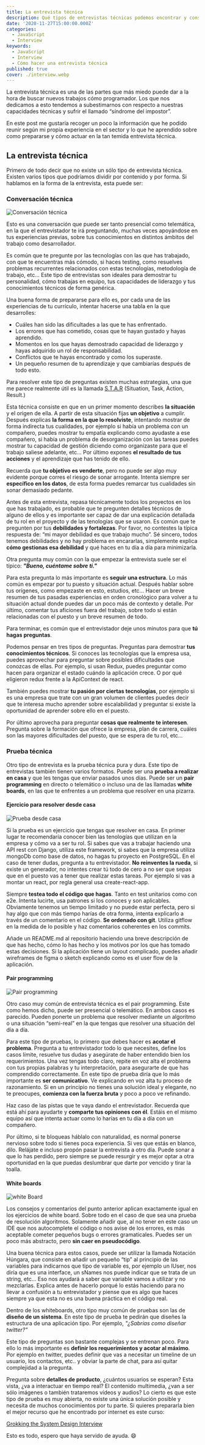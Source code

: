 ```yaml
---
title: La entrevista técnica
description: Qué tipos de entrevistas técnicas podemos encontrar y consejos sobre como hacer una entrevista técnica.
date: '2020-11-27T15:00:00.000Z'
categories:
  - JavaScript
  - Interview
keywords:
  - JavaScript
  - Interview
  - Cómo hacer una entrevista técnica
published: true
cover: ./interview.webp
---
```


La entrevista técnica es una de las partes que más miedo puede dar a la hora de buscar nuevos trabajos cómo programador. Los que nos dedicamos a esto tendemos a subestimarnos con respecto a nuestras capacidades técnicas y sufrir el llamado “síndrome del impostor”. 

En este post me gustaría recoger un poco la información que he podido reunir según mi propia experiencia en el sector y lo que he aprendido sobre como prepararse y cómo actuar en la tan temida entrevista técnica. 

## La entrevista técnica

Primero de todo decir que no existe un sólo tipo de entrevista técnica. Existen varios tipos que podríamos dividir por contenido y por forma. Si hablamos en la forma de la entrevista, esta puede ser:

### Conversación técnica

![Conversación técnica](./conversations.webp)

Esto es una conversación que puede ser tanto presencial como telemática, en la que el entrevistador te irá preguntando, muchas veces apoyándose en tus experiencias previas, sobre tus conocimientos en distintos ámbitos del trabajo como desarrollador. 

Es común que te pregunte por las tecnologías con las que has trabajado, con que te encuentras más cómodo, si haces testing, como resuelves problemas recurrentes relacionados con estas tecnologías, metodología de trabajo, etc… Este tipo de entrevistas son ideales para demostrar tu personalidad, cómo trabajas en equipo, tus capacidades de liderazgo y tus conocimientos técnicos de forma genérica. 

Una buena forma de prepararse para ello es, por cada una de las experiencias de tu currículo, intentar hacerse una tabla en la que desarrolles:

- Cuáles han sido las dificultades a las que te has enfrentado. 
- Los errores que has cometido, cosas que te hayan gustado y hayas aprendido. 
- Momentos en los que hayas demostrado capacidad de liderazgo y hayas adquirido un rol de responsabilidad. 
- Conflictos que te hayas encontrado y como los superaste. 
- Un pequeño resumen de tu aprendizaje y que cambiarías después de todo esto.

Para resolver este tipo de preguntas existen muchas estrategias, una que me parece realmente útil es la llamada [S.T.A.R](https://en.wikipedia.org/wiki/Situation,_task,_action,_result) (Situation, Task, Action, Result.) 

Esta técnica consiste en que en un primer momento describes **la situación** y el origen de ella. A partir de esta situación fijas **un objetivo** a cumplir. Después explicas **la forma en la que lo resolviste**, intentando mostrar de forma indirecta tus cualidades, por ejemplo si había un problema con un compañero, puedes mostrar tu empatía explicando como ayudaste a ese compañero, si había un problema de desorganización con las tareas puedes mostrar tu capacidad de gestión diciendo como organizaste para que el trabajo saliese adelante, etc…
Por último expones **el resultado de tus acciones** y el aprendizaje que has tenido de ello.

Recuerda que **tu objetivo es venderte**, pero no puede ser algo muy evidente porque corres el riesgo de sonar arrogante. Intenta siempre ser **específico en los datos**, de esta forma puedes remarcar tus cualidades sin sonar demasiado pedante.

Antes de esta entrevista, repasa técnicamente todos los proyectos en los que has trabajado, es probable que te pregunten detalles técnicos de alguno de ellos y es importante ser capaz de dar una explicación detallada de tu rol en el proyecto y de las tenologías que se usaron. Es común que te pregunten por tus **debilidades y fortalezas**. Por favor, no contestes la típica respuesta de: “mi mayor debilidad es que trabajo mucho”. Sé sincero, todos tenemos debilidades y no hay problema en encararlas, simplemente explica **cómo gestionas esa debilidad** y qué haces en tu día a día para minimizarla. 

Otra pregunta muy común con la que empezar la entrevista suele ser el típico: **_"Bueno, cuéntame sobre ti."_** 

Para esta pregunta lo más importante es **seguir una estructura**. Lo más común es empezar por tu puesto y situación actual. Después hablar sobre tus orígenes, como empezaste en esto, estudios, etc… Hacer un breve resumen de tus pasadas experiencias en orden cronológico para volver a tu situación actual donde puedes dar un poco más de contexto y detalle. Por último, comentar tus aficiones fuera del trabajo, sobre todo si están relacionadas con el puesto y un breve resumen de todo.

Para terminar, es común que el entrevistador deje unos minutos para que **tú hagas preguntas**. 

Podemos pensar en tres tipos de preguntas. Preguntas para demostrar **tus conocimientos técnicos**. Si conoces las tecnologías que la empresa usa, puedes aprovechar para preguntar sobre posibles dificultades que conozcas de ellas. Por ejemplo, si usan Redux, puedes preguntar como hacen para organizar el estado cuándo la aplicación crece. O por qué eligieron redux frente a la ApiContext de react. 

También puedes mostrar **tu pasión por ciertas tecnologías**, por ejemplo si es una empresa que trate con un gran volumen de clientes puedes decir que te interesa mucho aprender sobre escalabilidad y preguntar si existe la oportunidad de aprender sobre ello en el puesto.

Por último aprovecha para preguntar **cosas que realmente te interesen**. Pregunta sobre la formación que ofrece la empresa, plan de carrera, cuáles son las mayores dificultades del puesto, que se espera de tu rol, etc…

### Prueba técnica

Otro tipo de entrevista es la prueba técnica pura y dura. Este tipo de entrevistas también tienen varios formatos. Puede ser una **prueba a realizar en casa** y que les tengas que enviar pasados unos días. Puede ser un **pair programming** en directo o telemático o incluso una de las llamadas **white boards**, en las que te enfrentes a un problema que resolver en una pizarra.

#### Ejercicio para resolver desde casa

![Prueba desde casa](./home-develop.webp)

Si la prueba es un ejercicio que tengas que resolver en casa. En primer lugar te recomendaría conocer bien las tenologías que utilizan en la empresa y cómo va a ser tu rol. Si sabes que vas a trabajar haciendo una API rest con Django, utiliza este framework, si sabes que la empresa utiliza mongoDb como base de datos, no hagas tu proyecto en PostgreSQL. En el caso de tener dudas, pregunta a tu entrevistador. 
**No reinventes la rueda**, si existe un generador, no intentes crear tú todo de cero a no ser que sepas que en el puesto vas a tener que realizar estas tareas. Por ejemplo si vas a montar un react, por regla general usa create-react-app. 

Siempre **testea todo el código que hagas**. Tanto en test unitarios como con e2e. Intenta lucirte, usa patrones si los conoces y son aplicables. Obviamente tenemos un tiempo limitado y no puede estar perfecta, pero si hay algo que con más tiempo harías de otra forma, intenta explicarlo a través de un comentario en el código. 
**Se ordenado con git**. Utiliza gitflow en la medida de lo posible y haz comentarios coherentes en los commits. 

Añade un README.md al repositorio haciendo una breve descripción de que has hecho, cómo lo has hecho y los motivos por los que has tomado estas decisiones. Si la aplicación tiene un layout complicado, puedes añadir wireframes de figma o sketch explicando como es el user flow de la aplicación.


#### Pair programming

![Pair programming](./pair-programming.webp)

Otro caso muy común de entrevista técnica es el pair programming. Este como hemos dicho, puede ser presencial o telemático. En ambos casos es parecido. Pueden ponerte un problema que resolver mediante un algoritmo o una situación “semi-real” en la que tengas que resolver una situación del día a día. 

Para este tipo de pruebas, lo primero que debes hacer es **acotar el problema**. Pregunta a tu entrevistador todo lo que necesites, define los casos límite, resuelve tus dudas y asegúrate de haber entendido bien los requerimientos. 
Una vez tengas todo claro, repite en voz alta el problema con tus propias palabras y tu interpretación, para asegurarte de que has comprendido correctamente.
En este tipo de prueba diría que lo más importante es **ser comunicativo**. Ve explicando en voz alta tu proceso de razonamiento. Si en un principio no tienes una solución ideal y elegante, no te preocupes, **comienza con la fuerza bruta** y poco a poco ve refinando. 

Haz caso de las pistas que te vaya dando el entrevistador. Recuerda que está ahí para ayudarte y **comparte tus opiniones con él**. Estáis en el mismo equipo así que intenta actuar como lo harías en tu día a día con un compañero.

Por último, si te bloqueas háblalo con naturalidad, es normal ponerse nervioso sobre todo si tienes poca experiencia. Si ves que estás en blanco, dilo. Relájate e incluso propón pasar la entrevista a otro día. Puede sonar a que lo has perdido, pero siempre se puede resurgir y es mejor optar a otra oportunidad en la que puedas deslumbrar que darte por vencido y tirar la toalla.


#### White boards

![white Board](./white-board.webp)

Los consejos y comentarios del punto anterior aplican exactamente igual en los ejercicios de white board. Sobre todo en el caso de que sea una prueba de resolución algoritmos. Solamente añadir que, al no tener en este caso un IDE que nos autocomplete el código o nos avise de los errores, es más aceptable cometer pequeños bugs o errores gramaticales. Puedes ser un poco más abstracto, pero **sin caer en pseudocódigo**. 

Una buena técnica para estos casos, puede ser utilizar la llamada Notación Húngara, que consiste en añadir un pequeño “tip” al principio de las variables para indicarnos que tipo de variable es, por ejemplo un IUser, nos diría que es una interface, un sNames nos puede indicar que se trata de un string, etc… Eso nos ayudará a saber que variable vamos a utilizar y no mezclarlas. Explica antes de hacerlo porqué lo estás haciendo para no llevar a confusión a tu entrevistador y piense que es algo que haces siempre ya que esta no es una buena práctica en el código real.

Dentro de los whiteboards, otro tipo muy común de pruebas son las de **diseño de un sistema**. En este tipo de prueba te pedirán que diseñes la estructura de una aplicación tipo. Por ejemplo, *"¿Sabrías como diseñar twitter?"*

Este tipo de preguntas son bastante complejas y se entrenan poco. Para ello lo más importante es **definir los requerimientos y acotar al máximo**. Por ejemplo en twitter, puedes definir que vas a necesitar un timeline de un usuario, los contactos, etc.. y obviar la parte de chat, para así quitar complejidad a la pregunta. 

Pregunta sobre **detalles de producto**, ¿cuántos usuarios se esperan? Esta vista, ¿va a interactuar en tiempo real? El contenido multimedia, ¿van a ser sólo imágenes o también trataremos vídeos y audios?
Lo cierto es que este tipo de prueba es muy abierta, no existe una única solución posible y necesita de muchos conocimientos por tu parte. Si quieres prepararla bien el mejor recurso que he encontrado por internet es este curso: 

[Grokking the System Design Interview](https://www.educative.io/courses/grokking-the-system-design-interview)

Esto es todo, espero que haya servido de ayuda. 😄